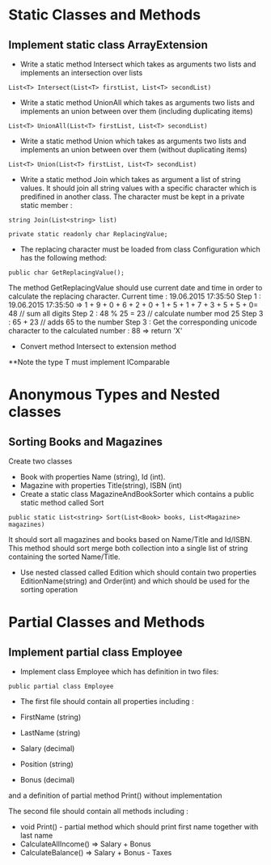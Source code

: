 # Static Classes and Methods

## Implement static class ArrayExtension

- Write a static method Intersect which takes as arguments two lists and implements an intersection over lists

`List<T> Intersect(List<T> firstList, List<T> secondList)`

- Write a static method UnionAll which takes as arguments two lists and implements an union between over them (including duplicating items)

`List<T> UnionAll(List<T> firstList, List<T> secondList)`

- Write a static method Union which takes as arguments two lists and implements an union between over them (without duplicating items)

`List<T> Union(List<T> firstList, List<T> secondList)`

- Write a static method Join which takes as argument a list of string values.
It should join all string values with a specific character which is predifined in another class.
The character must be kept in a private static member :

`string Join(List<string> list)`

`private static readonly char ReplacingValue;`

- The replacing character must be loaded from class Configuration which has the following method:

`public char GetReplacingValue();`

The method GetReplacingValue should use current date and time in order to calculate the replacing character.
Current time :  19.06.2015 17:35:50
Step 1 : 19.06.2015 17:35:50 => 1 + 9 + 0 + 6 + 2 + 0 + 1 + 5 + 1 + 7 + 3 + 5 + 5 + 0= 48 // sum all digits
Step 2 : 48 % 25 = 23 // calculate number mod 25
Step 3 : 65 + 23 // adds 65 to the number
Step 3 : Get the corresponding unicode character to the calculated number : 88 => return 'X'

- Convert method Intersect to extension method

**Note the type T must implement IComparable

# Anonymous Types and Nested classes

## Sorting Books and Magazines

Create two classes 
- Book with properties Name (string), Id (int).
- Magazine with properties Title(string), ISBN (int)
- Create a static class MagazineAndBookSorter which contains a public static method called Sort

`public static List<string> Sort(List<Book> books, List<Magazine> magazines)`

It should sort all magazines and books based on Name/Title and Id/ISBN.
This method should sort merge both collection into a single list of string containing the sorted Name/Title.

- Use nested classed called Edition which should contain two properties EditionName(string) and Order(int) and which should be used for the sorting operation


# Partial Classes and Methods

## Implement partial class Employee

- Implement class Employee which has definition in two files:

`public partial class Employee`

- The first file should contain all properties including :

- FirstName (string)
- LastName (string)
- Salary (decimal)
- Position (string)
- Bonus (decimal)

and a definition of partial method Print() without implementation

The second file should contain all methods including :

- void Print() - partial method which should print first name together with last name
- CalculateAllIncome() => Salary + Bonus
- CalculateBalance() => Salary + Bonus - Taxes
